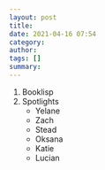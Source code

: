 ```yaml
---
layout: post
title: 
date: 2021-04-16 07:54
category: 
author: 
tags: []
summary: 
---
```


1. Booklisp
1. Spotlights
   - Yelane
   - Zach
   - Stead
   - Oksana
   - Katie
   - Lucian